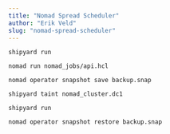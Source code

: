 ```yaml
---
title: "Nomad Spread Scheduler"
author: "Erik Veld"
slug: "nomad-spread-scheduler"
---
```

```shell
shipyard run
```

```shell
nomad run nomad_jobs/api.hcl
```

```shell
nomad operator snapshot save backup.snap
```

```shell
shipyard taint nomad_cluster.dc1
```

```shell
shipyard run
```

```shell
nomad operator snapshot restore backup.snap
```
